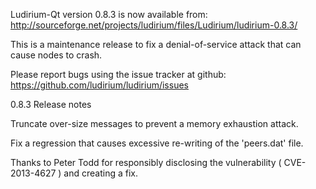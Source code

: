 Ludirium-Qt version 0.8.3 is now available from:
  http://sourceforge.net/projects/ludirium/files/Ludirium/ludirium-0.8.3/

This is a maintenance release to fix a denial-of-service attack that
can cause nodes to crash.

Please report bugs using the issue tracker at github:
  https://github.com/ludirium/ludirium/issues

0.8.3 Release notes

Truncate over-size messages to prevent a memory exhaustion attack.

Fix a regression that causes excessive re-writing of the 'peers.dat' file.


Thanks to Peter Todd for responsibly disclosing the vulnerability
( CVE-2013-4627 ) and creating a fix.
